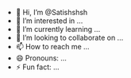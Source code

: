 - 👋 Hi, I’m @Satishshsh
- 👀 I’m interested in ...
- 🌱 I’m currently learning ...
- 💞️ I’m looking to collaborate on ...
- 📫 How to reach me ...
- 😄 Pronouns: ...
- ⚡ Fun fact: ...

<!---
Satishshsh/Satishshsh is a ✨ special ✨ repository because its `README.md` (this file) appears on your GitHub profile.
You can click the Preview link to take a look at your changes.
--->
